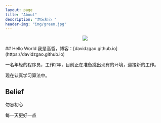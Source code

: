 ```yaml
---
layout: page
title: "About"
description: "勿忘初心 "
header-img: "img/green.jpg"
---
```



<center>
    <p><img src="http://7xlfkx.com1.z0.glb.clouddn.com/white2.jpg" align="center"></p>
</center>
## Hello World
我是高哲，博客：[davidzgao.github.io](https://davidzgao.github.io)

一名年轻的程序员，工作2年，目前正在准备跳出现有的环境，迎接新的工作。

现在认真学习算法中。

## Belief

勿忘初心

每一天更好一点









